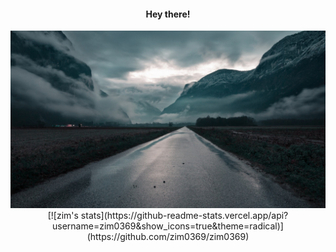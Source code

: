 <h4 align='center'> Hey there! </h4>

<p align='center'>
<img src="road.jpg" /><br>
[![zim's stats](https://github-readme-stats.vercel.app/api?username=zim0369&show_icons=true&theme=radical)](https://github.com/zim0369/zim0369)
</p>

